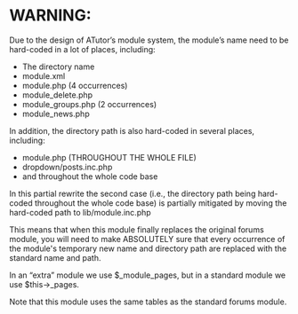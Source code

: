 WARNING:
=======

Due to the design of ATutor’s module system, the module’s name need
to be hard-coded in a lot of places, including:

- The directory name
- module.xml
- module.php (4 occurrences)
- module_delete.php
- module_groups.php (2 occurrences)
- module_news.php

In addition, the directory path is also hard-coded in several places,
including:

- module.php (THROUGHOUT THE WHOLE FILE)
- dropdown/posts.inc.php
- and throughout the whole code base

In this partial rewrite the second case (i.e., the directory path
being hard-coded throughout the whole code base) is partially mitigated
by moving the hard-coded path to lib/module.inc.php

This means that when this module finally replaces the original forums
module, you will need to make ABSOLUTELY sure that every occurrence of
the module's temporary new name and directory path are replaced with
the standard name and path.

In an “extra” module we use $_module_pages, but in a standard module
we use $this->_pages.

Note that this module uses the same tables as the standard forums module.
